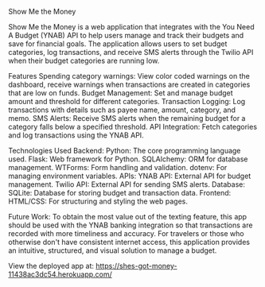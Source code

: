 Show Me the Money

Show Me the Money is a web application that integrates with the You Need A Budget (YNAB) API to help users manage and track their budgets and save for financial goals. The application allows users to set budget categories, log transactions, and receive SMS alerts through the Twilio API when their budget categories are running low.

Features
Spending category warnings: View color coded warnings on the dashboard, receive warnings when transactions are created in categories that are low on funds.
Budget Management: Set and manage budget amount and threshold for different categories.
Transaction Logging: Log transactions with details such as payee name, amount, category, and memo.
SMS Alerts: Receive SMS alerts when the remaining budget for a category falls below a specified threshold.
API Integration: Fetch categories and log transactions using the YNAB API.

Technologies Used
Backend:
Python: The core programming language used.
Flask: Web framework for Python.
SQLAlchemy: ORM for database management.
WTForms: Form handling and validation.
dotenv: For managing environment variables.
APIs:
YNAB API: External API for budget management.
Twilio API: External API for sending SMS alerts.
Database:
SQLite: Database for storing budget and transaction data.
Frontend:
HTML/CSS: For structuring and styling the web pages.

Future Work:
To obtain the most value out of the texting feature, this app should be used with the YNAB banking integration so that transactions are recorded with more timeliness and accuracy. For travelers or those who otherwise don't have consistent internet access, this application provides an intuitive, structured, and visual solution to manage a budget.

View the deployed app at: https://shes-got-money-11438ac3dc54.herokuapp.com/
